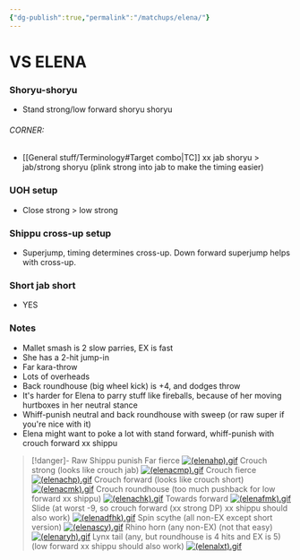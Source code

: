 ```yaml
---
{"dg-publish":true,"permalink":"/matchups/elena/"}
---
```


# VS ELENA
### Shoryu-shoryu
-  Stand strong/low forward shoryu shoryu
###### CORNER:
- [[General stuff/Terminology#Target combo\|TC]] xx jab shoryu > jab/strong shoryu (plink strong into jab to make the timing easier)
### UOH setup
- Close strong > low strong
### Shippu cross-up setup
- Superjump, timing determines cross-up. Down forward superjump helps with cross-up.
### Short jab short
- YES
### Notes
- Mallet smash is 2 slow parries, EX is fast
- She has a 2-hit jump-in
- Far kara-throw
- Lots of overheads
- Back roundhouse (big wheel kick) is +4, and dodges throw
- It's harder for Elena to parry stuff like fireballs, because of her moving hurtboxes in her neutral stance
- Whiff-punish neutral and back roundhouse with sweep (or raw super if you're nice with it)
- Elena might want to poke a lot with stand forward, whiff-punish with crouch forward xx shippu

> [!danger]- Raw Shippu punish
>  Far fierce
>  [![(elenahp).gif](https://wiki.supercombo.gg/images/2/27/%28elenahp%29.gif)](https://wiki.supercombo.gg/w/File:(elenahp).gif)
>  Crouch strong (looks like crouch jab)
>  [![(elenacmp).gif](https://wiki.supercombo.gg/images/0/06/%28elenacmp%29.gif)](https://wiki.supercombo.gg/w/File:(elenacmp).gif)
>  Crouch fierce
>  [![(elenachp).gif](https://wiki.supercombo.gg/images/9/9a/%28elenachp%29.gif)](https://wiki.supercombo.gg/w/File:(elenachp).gif)
>  Crouch forward (looks like crouch short)
>  [![(elenacmk).gif](https://wiki.supercombo.gg/images/4/4f/%28elenacmk%29.gif)](https://wiki.supercombo.gg/w/File:(elenacmk).gif)
>  Crouch roundhouse (too much pushback for low forward xx shippu)
>  [![(elenachk).gif](https://wiki.supercombo.gg/images/6/60/%28elenachk%29.gif)](https://wiki.supercombo.gg/w/File:(elenachk).gif)
>  Towards forward
>  [![(elenafmk).gif](https://wiki.supercombo.gg/images/9/99/%28elenafmk%29.gif)](https://wiki.supercombo.gg/w/File:(elenafmk).gif)
>  Slide (at worst -9, so crouch forward (xx strong DP) xx shippu should also work)
>  [![(elenadfhk).gif](https://wiki.supercombo.gg/images/8/8d/%28elenadfhk%29.gif)](https://wiki.supercombo.gg/w/File:(elenadfhk).gif)
>  Spin scythe (all non-EX except short version)
>  [![(elenascy).gif](https://wiki.supercombo.gg/images/b/ba/%28elenascy%29.gif)](https://wiki.supercombo.gg/w/File:(elenascy).gif)
>  Rhino horn (any non-EX) (not that easy)
>  [![(elenaryh).gif](https://wiki.supercombo.gg/images/d/d7/%28elenaryh%29.gif)](https://wiki.supercombo.gg/w/File:(elenaryh).gif)
> Lynx tail (any, but roundhouse is 4 hits and EX is 5) (low forward xx shippu should also work)
> [![(elenalxt).gif](https://wiki.supercombo.gg/images/8/84/%28elenalxt%29.gif)](https://wiki.supercombo.gg/w/File:(elenalxt).gif)
> 